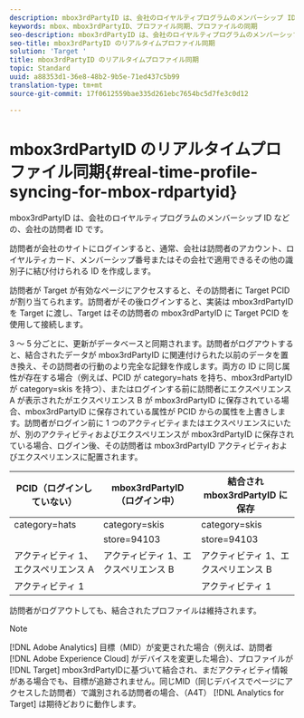 ```yaml
---
description: mbox3rdPartyID は、会社のロイヤルティプログラムのメンバーシップ ID などの、会社の訪問者 ID です。
keywords: mbox、mbox3rdPartyID、プロファイル同期、プロファイルの同期
seo-description: mbox3rdPartyID は、会社のロイヤルティプログラムのメンバーシップ ID などの、会社の訪問者 ID です。
seo-title: mbox3rdPartyID のリアルタイムプロファイル同期
solution: 'Target '
title: mbox3rdPartyID のリアルタイムプロファイル同期
topic: Standard
uuid: a88353d1-36e8-48b2-9b5e-71ed437c5b99
translation-type: tm+mt
source-git-commit: 17f0612559bae335d261ebc7654bc5d7fe3c0d12

---
```



# mbox3rdPartyID のリアルタイムプロファイル同期{#real-time-profile-syncing-for-mbox-rdpartyid}

mbox3rdPartyID は、会社のロイヤルティプログラムのメンバーシップ ID などの、会社の訪問者 ID です。

訪問者が会社のサイトにログインすると、通常、会社は訪問者のアカウント、ロイヤルティカード、メンバーシップ番号またはその会社で適用できるその他の識別子に結び付けられる ID を作成します。

訪問者が Target が有効なページにアクセスすると、その訪問者に Target PCID が割り当てられます。訪問者がその後ログインすると、実装は mbox3rdPartyID を Target に渡し、Target はその訪問者の mbox3rdPartyID に Target PCID を使用して接続します。

3 ～ 5 分ごとに、更新がデータベースと同期されます。訪問者がログアウトすると、結合されたデータが mbox3rdPartyID に関連付けられた以前のデータを置き換え、その訪問者の行動のより完全な記録を作成します。両方の ID に同じ属性が存在する場合（例えば、PCID が category=hats を持ち、mbox3rdPartyID が category=skis を持つ）、またはログインする前に訪問者にエクスペリエンス A が表示されたがエクスペリエンス B が mbox3rdPartyID に保存されている場合、mbox3rdPartyID に保存されている属性が PCID からの属性を上書きします。訪問者がログイン前に 1 つのアクティビティまたはエクスペリエンスにいたが、別のアクティビティおよびエクスペリエンスが mbox3rdPartyID に保存されている場合、ログイン後、その訪問者は mbox3rdPartyID アクティビティおよびエクスペリエンスに配置されます。

| PCID（ログインしていない） | mbox3rdPartyID（ログイン中） | 結合され mbox3rdPartyID に保存 |
|---|---|---|
| category=hats | category=skis | category=skis |
|  | store=94103 | store=94103 |
| アクティビティ 1、エクスペリエンス A | アクティビティ 1、エクスペリエンス B | アクティビティ 1、エクスペリエンス B |
| アクティビティ 1 |  | アクティビティ 1 |

訪問者がログアウトしても、結合されたプロファイルは維持されます。

>[!NOTE]
>
>[!DNL Adobe Analytics] 目標（MID）が変更された場合（例えば、訪問者 [!DNL Adobe Experience Cloud] がデバイスを変更した場合）、プロファイルが [!DNL Target] mbox3rdPartyIDに基づいて結合され、まだアクティビティ情報がある場合でも、目標が追跡されません。同じMID（同じデバイスでページにアクセスした訪問者）で識別される訪問者の場合、（A4T） [!DNL Analytics for Target] は期待どおりに動作します。
